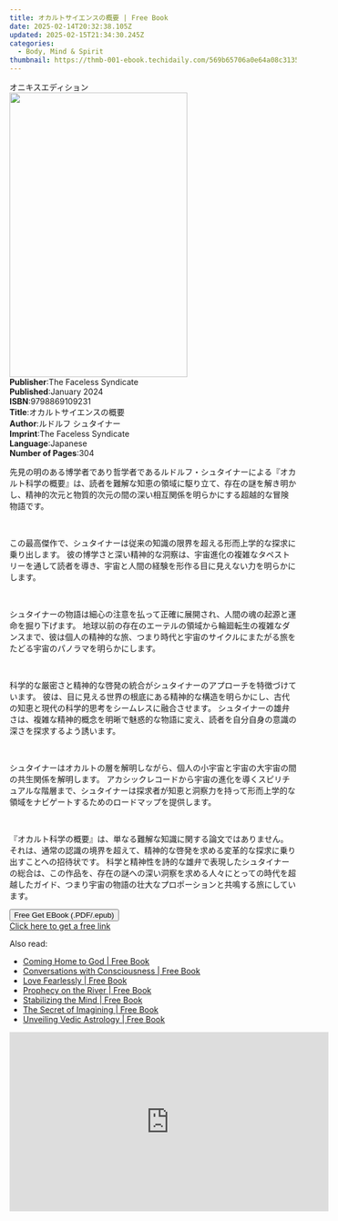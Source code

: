 ```yaml
---
title: オカルトサイエンスの概要 | Free Book
date: 2025-02-14T20:32:38.105Z
updated: 2025-02-15T21:34:30.245Z
categories:
  - Body, Mind & Spirit
thumbnail: https://thmb-001-ebook.techidaily.com/569b65706a0e64a08c3135fb58339e5961fcde4eb3df45a1b9b32a8d6cbeb16c.jpg
---
```

<main id="book-container">
  <div class="flex flex-col">
    <div class="book-brief flex-1 py-6 px-4 sm:p-6 md:py-10 md:px-8">
      <!-- brief-->
      <div class="book-brief-main">オニキスエディション</div>
    </div>
    <div
      class="book-meta-info flex-1 grid gap-4 col-start-1 col-end-3 row-start-1 sm:mb-6 sm:grid-cols-4 lg:gap-6 lg:col-start-2 lg:row-end-6 lg:row-span-6 lg:mb-0"
    >
      <div
        class="book-meta-info-left place-content-center mt-4 p-4 text-sm leading-6 col-start-2 col-span-2 dark:text-slate-400"
      >
        <img
          class="w-full h-500 object-cover rounded-lg sm:h-255 sm:col-span-2 lg:col-span-full"
          src="https://img-001-ebook.techidaily.com/1ed3c64956bd39128891d5763fe59e7da976cd2603818625c9dea08cba6abbf2.jpg"
          alt=""
          width="312"
          height="500"
        />
      </div>
      <div
        class="book-meta-info-right mt-2 col-start-1 row-start-2 col-span-3 self-center"
      >
        <!-- meta data  -->
        <div class="flex flex-col px-4 md:px-8">
          <div class="flex-1">
            <strong>Publisher</strong>:<span class="px-2"
              >The Faceless Syndicate</span
            >
          </div>
          <div class="flex-1">
            <strong>Published</strong>:<span class="px-2">January 2024</span>
          </div>
          <div class="flex-1">
            <strong>ISBN</strong>:<span class="px-2">9798869109231</span>
          </div>
          <div class="flex-1">
            <strong>Title</strong>:<span class="px-2"
              >オカルトサイエンスの概要</span
            >
          </div>
          <div class="flex-1">
            <strong>Author</strong>:<span class="px-2"
              >ルドルフ シュタイナー</span
            >
          </div>
          <div class="flex-1">
            <strong>Imprint</strong>:<span class="px-2"
              >The Faceless Syndicate</span
            >
          </div>
          <div class="flex-1">
            <strong>Language</strong>:<span class="px-2">Japanese</span>
          </div>
          <div class="flex-1">
            <strong>Number of Pages</strong>:<span class="px-2">304</span>
          </div>
        </div>
      </div>
    </div>
    <div class="book-description flex-1 py-6 px-4 sm:p-6 md:py-10 md:px-8">
      <div class="book-description-main">
        <div accordion-content="" id="description">
          <p>
            先見の明のある博学者であり哲学者であるルドルフ・シュタイナーによる『オカルト科学の概要』は、読者を難解な知恵の領域に駆り立て、存在の謎を解き明かし、精神的次元と物質的次元の間の深い相互関係を明らかにする超越的な冒険物語です。
          </p>
          <p><br /></p>
          <p>
            この最高傑作で、シュタイナーは従来の知識の限界を超える形而上学的な探求に乗り出します。
            彼の博学さと深い精神的な洞察は、宇宙進化の複雑なタペストリーを通して読者を導き、宇宙と人間の経験を形作る目に見えない力を明らかにします。
          </p>
          <p><br /></p>
          <p>
            シュタイナーの物語は細心の注意を払って正確に展開され、人間の魂の起源と運命を掘り下げます。
            地球以前の存在のエーテルの領域から輪廻転生の複雑なダンスまで、彼は個人の精神的な旅、つまり時代と宇宙のサイクルにまたがる旅をたどる宇宙のパノラマを明らかにします。
          </p>
          <p><br /></p>
          <p>
            科学的な厳密さと精神的な啓発の統合がシュタイナーのアプローチを特徴づけています。
            彼は、目に見える世界の根底にある精神的な構造を明らかにし、古代の知恵と現代の科学的思考をシームレスに融合させます。
            シュタイナーの雄弁さは、複雑な精神的概念を明晰で魅惑的な物語に変え、読者を自分自身の意識の深さを探求するよう誘います。
          </p>
          <p><br /></p>
          <p>
            シュタイナーはオカルトの層を解明しながら、個人の小宇宙と宇宙の大宇宙の間の共生関係を解明します。
            アカシックレコードから宇宙の進化を導くスピリチュアルな階層まで、シュタイナーは探求者が知恵と洞察力を持って形而上学的な領域をナビゲートするためのロードマップを提供します。
          </p>
          <p><br /></p>
          <p>
            『オカルト科学の概要』は、単なる難解な知識に関する論文ではありません。
            それは、通常の認識の境界を超えて、精神的な啓発を求める変革的な探求に乗り出すことへの招待状です。
            科学と精神性を詩的な雄弁で表現したシュタイナーの総合は、この作品を、存在の謎への深い洞察を求める人々にとっての時代を超越したガイド、つまり宇宙の物語の壮大なプロポーションと共鳴する旅にしています。
          </p>
        </div>
        <div class="accordion-fader"></div>
      </div>
    </div>
    <div class="book-excerpts flex-1 py-6 px-4 sm:p-6 md:py-10 md:px-8"></div>
    <div
      class="book-about-author flex-1 py-6 px-4 sm:p-6 md:py-10 md:px-8"
    ></div>
    <div class="book-free-get flex-1 py-6 px-4 sm:p-6 md:py-10 md:px-8">
      <button
        id="btn-free-get"
        class="bg-blue-500 hover:bg-blue-700 text-white font-bold py-2 px-4 rounded"
      >
        Free Get EBook (.PDF/.epub)
      </button>
      <div id="countdown-display" class="px-2 text-lg mt-2"></div>
      <a
        id="free-link"
        class="hidden bg-blue-500 hover:bg-blue-700 text-white font-bold py-2 px-4 rounded"
        href="https://www.ebooks.com/en-us/book/211234885/ebook/unknown/"
        target="_blank"
        >Click here to get a free link</a
      >
    </div>
    <script>
      let countdownTime = 0;
      let countdownInterval = null;
      document
        .getElementById('btn-free-get')
        .addEventListener('click', startCountdown);
      function startCountdown() {
        countdownTime = new Date().getTime() + 60000 * 3;
        countdownInterval = setInterval(updateCountdown, 1000);
        document.getElementById('btn-free-get').disabled = true;
        document
          .getElementById('btn-free-get')
          .classList.add('bg-gray-500', 'cursor-not-allowed');
      }
      function updateCountdown() {
        let currentTime = new Date().getTime();
        let timeLeft = countdownTime - currentTime;
        let secondsLeft = Math.floor(timeLeft / 1000);
        document.getElementById('countdown-display').innerHTML =
          `Remaining time: ${secondsLeft} seconds.`;
        if (secondsLeft <= 0) {
          clearInterval(countdownInterval);
          document.getElementById('btn-free-get').classList.add('hidden');
          document.getElementById('free-link').classList.remove('hidden');
          document.getElementById('countdown-display').innerHTML = '';
        }
      }
    </script>
  </div>
</main>

<ins class="adsbygoogle"
      style="display:block"
      data-ad-client="ca-pub-7571918770474297"
      data-ad-slot="8358498916"
      data-ad-format="auto"
      data-full-width-responsive="true"></ins>
    

<span class="atpl-alsoreadstyle">Also read:</span>
<div><ul>
<li><a href="https://novels-ebooks.techidaily.com/209873839-9780965157667-coming-home-to-god/"><u>Coming Home to God | Free Book</u></a></li>
<li><a href="https://novels-ebooks.techidaily.com/209873900-9780648367574-conversations-with-consciousness/"><u>Conversations with Consciousness | Free Book</u></a></li>
<li><a href="https://novels-ebooks.techidaily.com/209873906-9781646068814-love-fearlessly/"><u>Love Fearlessly | Free Book</u></a></li>
<li><a href="https://novels-ebooks.techidaily.com/209873944-9780995120358-prophecy-on-the-river/"><u>Prophecy on the River | Free Book</u></a></li>
<li><a href="https://novels-ebooks.techidaily.com/209874022-9780985524579-stabilizing-the-mind/"><u>Stabilizing the Mind | Free Book</u></a></li>
<li><a href="https://novels-ebooks.techidaily.com/209873991-9789389157062-the-secret-of-imagining/"><u>The Secret of Imagining | Free Book</u></a></li>
<li><a href="https://novels-ebooks.techidaily.com/209873961-9781645707981-unveiling-vedic-astrology/"><u>Unveiling Vedic Astrology | Free Book</u></a></li>
</ul></div>

<!-- affiliate ads begin -->
<iframe width="560" height="315" src="https://www.youtube.com/embed/JNxZ4Z6BVCg?si=522oz1OPSQDhNYWT" title="YouTube video player" frameborder="0" allow="accelerometer; autoplay; clipboard-write; encrypted-media; gyroscope; picture-in-picture; web-share" referrerpolicy="strict-origin-when-cross-origin" allowfullscreen></iframe>
<!-- affiliate ads end -->


